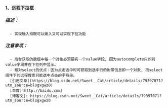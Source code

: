 #### 1、远程下拉框
##### 描述：
      - 实现输入框既可以输入又可以实现下拉功能
##### 注意事项：
      - 后台获取的数组中每一个对象必须要有一个value字段, 因为autocomplete只识别value字段并在下拉列中显示。
      - 相对select的优点：因为点击选中时可获取到选中行的附带信息即一个对象, 而select组件下的远程搜索只能选中点击的字符串。
      [引用文章](https://blog.csdn.net/Sweet__Cat/article/details/79397071?utm_source=blogxgwz0)
      [百度](http://baidu.com)
      [博客文]: https://blog.csdn.net/Sweet__Cat/article/details/79397071?utm_source=blogxgwz0

